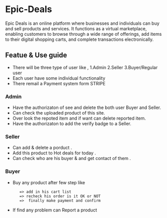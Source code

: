 ﻿# Epic-Deals
Epic Deals is an online platform where businesses and individuals can buy and sell products and services. It functions as a virtual marketplace, enabling customers to browse through a wide range of offerings, add items to their digital shopping carts, and complete transactions electronically.

## Featue & Use guide

 * There will be three type of user like , 1.Admin 2.Seller 3.Buyer/Regular user
 *  Each user have some individual functionality 
 * There remail a Payment system form STRIPE 

 
 ### Admin 
  * Have the authorizaton of see and delete the both user Buyer and Seller.
  *  Can check the uploaded product of this site.
  *  Over look the repoted item and if want can delete reported item.
  *  Have the authorizaton to add the verify badge to a Seller.

 ### Seller
  * Can add & delete a porduct .
  * Add this product to Hot deals for today .
  * Can check who are his buyer & and get contact of them .

 ### Buyer 
  * Buy any product after few step like
    
           => add in his cart list 
           => recheck his order is it OK or NOT
           =>  finally make payment and confirm 
  * If find any problem can Report a product 
